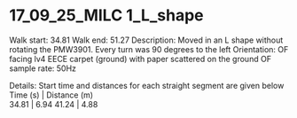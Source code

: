 # 17_09_25_MILC 1_L_shape

Walk start: 34.81
Walk end: 51.27
Description: Moved in an L shape without rotating the PMW3901. Every turn was 90 degrees to the left
Orientation: OF facing lv4 EECE carpet (ground) with paper scattered on the ground
OF sample rate: 50Hz

Details: Start time and distances for each straight segment are given below
Time (s)    | Distance (m)  
34.81       | 6.94
41.24       | 4.88